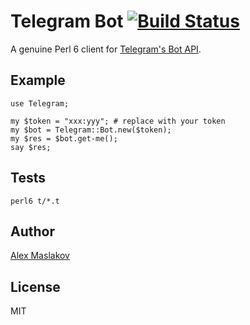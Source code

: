 Telegram Bot [![Build Status](https://travis-ci.org/GildedHonour/TelegramBot.svg)](https://travis-ci.org/GildedHonour/TelegramBot)
================================================
A genuine Perl 6 client for [Telegram's Bot API](https://core.telegram.org/bots).

## Example

```perl6
use Telegram;

my $token = "xxx:yyy"; # replace with your token
my $bot = Telegram::Bot.new($token);
my $res = $bot.get-me();
say $res;
```

## Tests

```shell
perl6 t/*.t
```

## Author

[Alex Maslakov](http://www.gildedhonour.com)

## License

MIT